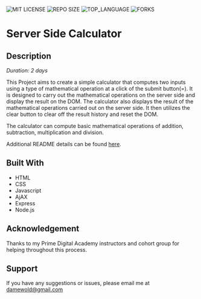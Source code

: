 ![MIT LICENSE](https://img.shields.io/github/license/scottbromander/the_marketplace.svg?style=flat-square)
![REPO SIZE](https://img.shields.io/github/repo-size/scottbromander/the_marketplace.svg?style=flat-square)
![TOP_LANGUAGE](https://img.shields.io/github/languages/top/scottbromander/the_marketplace.svg?style=flat-square)
![FORKS](https://img.shields.io/github/forks/scottbromander/the_marketplace.svg?style=social)

# Server Side Calculator



## Description
_Duration: 2 days_

This Project aims to create a simple calculator that computes two inputs using a type of mathematical operation at a click of the submit button(=). It is designed to carry out the mathematical operations on the server side and display the result on the DOM. The calculator also displays the result of the mathematical operations carried out on the server side. It then utilizes the clear button to clear off the result history and reset the DOM.

The calculator can compute basic mathematical operations of addition, subtraction, multiplication and division.


Additional README details can be found [here](https://github.com/PrimeAcademy/readme-template/blob/master/README.md).



  ## Built With
  - HTML
  - CSS
  - Javascript
  - AjAX
  - Express
  - Node.js
  
## Acknowledgement

Thanks to my Prime Digital Academy instructors and cohort group for helping throughout this process.

## Support

If you have any suggestions or issues, please email me at damewold@gmail.com
